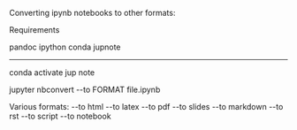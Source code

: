 Converting ipynb notebooks to other formats:

Requirements

pandoc
ipython
conda 
jupnote

- - - - - - - - - - - - - - - - - - - - - - - 

conda activate jup note

jupyter nbconvert --to FORMAT file.ipynb


Various formats:
--to html
--to latex
--to pdf
--to slides
--to markdown
--to rst
--to script
--to notebook


